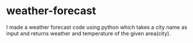 # weather-forecast
I made a weather forecast code using python which takes a city name as input and returns weather and temperature of the given area(city).
